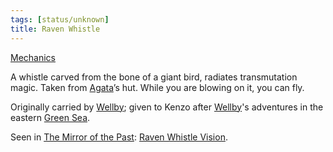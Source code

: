 ```yaml
---
tags: [status/unknown]
title: Raven Whistle
---
```



[Mechanics](https://www.dndbeyond.com/magic-items/3819621-raven-whistle)

A whistle carved from the bone of a giant bird, radiates transmutation magic. Taken from [Agata](<../../../../people/fey/agata.md>)’s hut. While you are blowing on it, you can fly. 

Originally carried by [Wellby](<../../../../people/pcs/dunmar-fellowship/wellby.md>); given to Kenzo after [Wellby](<../../../../people/pcs/dunmar-fellowship/wellby.md>)'s adventures in the eastern [Green Sea](<../../../../gazetteer/green-sea.md>). 

Seen in [The Mirror of the Past](<../treasure-from-stormcaller-tower/the-mirror-of-the-past.md>): [Raven Whistle Vision](<../../mirror-visions/raven-whistle-vision.md>).



